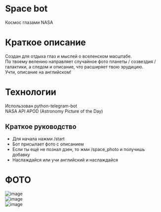 # Space bot
Космос глазами NASA
# Краткое описание
Создан для отдыха глаз и мыслей о вселенском масштабе.<br>
По твоему велению направляет случайное фото планеты / созвездия / галактики,
а следом и описание, что расширяет твою эрудицию.<br>
Учти, описание на английском!
# Технологии
Использован python-telegram-bot<br>
NASA API APOD (Astronomy Picture of the Day)
## Краткое руководство
 - Для начала нажми /start
 - Бот присылает фото с описанием
 - Если ты ещё не познал дзен, то жми /space_photo и получишь добавку
 - Наслаждайся или учи английский и наслаждайся
# ФОТО
![image](https://user-images.githubusercontent.com/69135749/190847117-a3368bb0-4cf5-4c65-ad97-d3eb7059d93c.png)<br>
![image](https://user-images.githubusercontent.com/69135749/190847023-131db4af-6d21-4b6e-84b5-f4e8e4fb0ab0.png)<br>
![image](https://user-images.githubusercontent.com/69135749/190847033-6d3572b4-13b8-4708-8b26-34357263f6d2.png)


